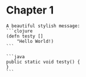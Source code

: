 # Chapter 1

~~~admonish warning
A beautiful stylish message:
```clojure
(defn testy []
    "Hello World!)
```

```java
public static void testy() {
}
```
~~~

